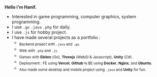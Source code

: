 <b>Hello i'm Hanif.</b>
- Interested in game programming, computer graphics, system programming.
- I use `.go` `.java` `.php` for daily.
- I use `.js` for hobby project.
- I have made several projects as a portfolio : <br>
  - <sub>Backend project with `.java` and `.go`.</sub>
  - <sub>Web with `.php` and `.js`.</sub>
  - <sub>Games with **Ebiten** (Go), **Threejs** (WebGl & Javascript), **Unity** (C#).</sub>
  - <sub>Deployment : FE using **Vercel**, **Github** ⇆ BE using **Docker**, **Nginx**, and **Ubuntu**.</sub>
  - <sub>Also made some desktop and mobile project using `.java` and **Unity** for fun.</sub>
  <br>
